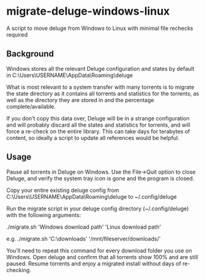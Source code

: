 # migrate-deluge-windows-linux
A script to move deluge from Windows to Linux with minimal file rechecks required


## Background

Windows stores all the relevant Deluge configuration and states by default in C:\Users\USERNAME\AppData\Roaming\deluge 

What is most relevant to a system transfer with many torrents is to migrate the state directory as it contains all torrents and statistics for the torrents, as well as the directory they are stored in and the percentage complete/available. 

If you don't copy this data over, Deluge will be in a strange configuration and will probably discard all the states and statistics for torrents, and will force a re-check on the entire library. This can take days for terabytes of content, so ideally a script to update all references would be helpful.

## Usage

Pause all torrents in Deluge on Windows. Use the File->Quit option to close Deluge, and verify the system tray icon is gone and the program is closed.

Copy your entire existing deluge config from C:\Users\USERNAME\AppData\Roaming\deluge to ~/.config/deluge

Run the migrate script in your deluge config directory (~/.config/deluge) with the following arguments:

./migrate.sh 'Windows download path' 'Linux download path'

e.g. ./migrate.sh 'C:\downloads\' '/mnt/fileserver/downloads/'

You'll need to repeat this command for every download folder you use on Windows. 
Open deluge and confirm that all torrents show 100% and are still paused. Resume torrents and enjoy a migrated install without days of re-checking.
